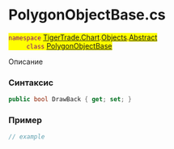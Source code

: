 
# PolygonObjectBase.cs
<mark style="color:purple;">`namespace` [TigerTrade.Chart](../../../../../TigerTrade.Chart.md).[Objects](../../../../../TigerTrade.Chart/Objects.md).[Abstract](../../../../../TigerTrade.Chart/Objects/Abstract.md)  
&nbsp;&nbsp;&nbsp;&nbsp;&nbsp;&nbsp;&nbsp;&nbsp;&nbsp;`class` [PolygonObjectBase](../../PolygonObjectBase.cs.md)

Описание

### Синтаксис
```csharp
public bool DrawBack { get; set; }
```
### Пример  
```csharp
// example
```
